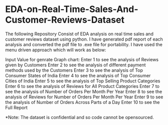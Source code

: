 # EDA-on-Real-Time-Sales-And-Customer-Reviews-Dataset

The following Repository Consist of EDA analysis on real time sales and customer reviews dataset using python. I have generated pdf report of each analysis and converted the pdf file to .exe file for portability. I have used the menu driven approach which will work as below:

Input Value for genrate Graph chart:
Enter 1 to see the analysis of Reviews given by Customers
Enter 2 to see the analysis of different payment methods used by the Customers
Enter 3 to see the analysis of Top Consumer States of India
Enter 4 to see the analysis of Top Consumer Cities of India
Enter 5 to see the analysis of Top Selling Product Categories
Enter 6 to see the analysis of Reviews for All Product Categories
Enter 7 to see the analysis of Number of Orders Per Month Per Year
Enter 8 to see the analysis of Reviews for Number of Orders Per Month Per Year
Enter 9 to see the analysis of Number of Orders Across Parts of a Day
Enter 10 to see the Full Report

*Note: The dataset is confidential and so code cannot be opensourced.
